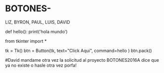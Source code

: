 # BOTONES-
LIZ, BYRON, PAUL, LUIS, DAVID

def hello():
    print('hola mundo')
    
from tkinter import *

tk = Tk()
btn = Button(tk, text="Click Aqui", command=hello )
btn.pack()

#David mandame otra vez la solicitud al proyecto BOTONES2016A dice que ya no existe o hasle otra vez porfa! 







